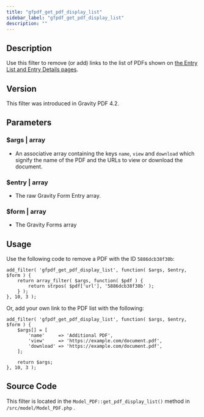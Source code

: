 ```yaml
---
title: "gfpdf_get_pdf_display_list"
sidebar_label: "gfpdf_get_pdf_display_list"
description: ""
---
```




## Description

Use this filter to remove (or add) links to the list of PDFs shown on [the Entry List and Entry Details pages](user-viewing-pdfs.md).

## Version

This filter was introduced in Gravity PDF 4.2.

## Parameters

### $args | array
*  An associative array containing the keys `name`, `view` and `download` which signify the name of the PDF and the URLs to view or download the document.

### $entry | array
*  The raw Gravity Form Entry array.

### $form | array
*  The Gravity Forms array

## Usage

Use the following code to remove a PDF with the ID `5886dcb38f30b`:

```
add_filter( 'gfpdf_get_pdf_display_list', function( $args, $entry, $form ) {
	return array_filter( $args, function( $pdf ) {
		return strpos( $pdf['url'], '5886dcb38f30b' );
	} );
}, 10, 3 );
```

Or, add your own link to the PDF list with the following:

```
add_filter( 'gfpdf_get_pdf_display_list', function( $args, $entry, $form ) {
	$args[] = [
		'name'     => 'Additional PDF',
		'view'     => 'https://example.com/document.pdf',
		'download' => 'https://example.com/document.pdf',
	];

	return $args;
}, 10, 3 );
```

## Source Code

This filter is located in the `Model_PDF::get_pdf_display_list()` method in `/src/model/Model_PDF.php` .
